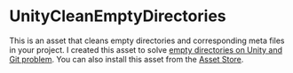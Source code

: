 UnityCleanEmptyDirectories
==========================

This is an asset that cleans empty directories and corresponding meta files in your project.
I created this asset to solve [empty directories on Unity and Git problem](http://altprog.com/en/2014/10/28/empty-folders-meta-files-unity-3d-and-git/).
You can also install this asset from the [Asset Store](http://u3d.as/content/alt-prog/clean-empty-directories). 
